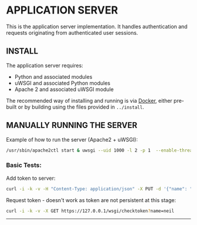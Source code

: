 APPLICATION SERVER
==================

This is the application server implementation. It handles authentication and requests originating from authenticated user sessions.


INSTALL
-------

The application server requires:

  - Python and associated modules
  - uWSGI and associated Python modules
  - Apache 2 and associated uWSGI module

The recommended way of installing and running is via [Docker][1], either pre-built or by building using the files provided in `../install`.


MANUALLY RUNNING THE SERVER
---------------------------

Example of how to run the server (Apache2 + uWSGI):

```bash
/usr/sbin/apache2ctl start & uwsgi --uid 1000 -l 2 -p 1  --enable-threads --plugin /usr/lib/uwsgi/plugins/python27_plugin.so --socket 127.0.0.1:9090 --wsgi-file wsgi.py  --env services_config=config/dispatcher.json
```

### Basic Tests:

Add token to server:

```bash
curl -i -k -v -H "Content-Type: application/json" -X PUT -d '{"name": "neil"}' https://127.0.0.1/wsgi/addtoken
```

Request token - doesn't work as token are not persistent at this stage:

```bash
curl -i -k -v -X GET https://127.0.0.1/wsgi/checktoken?name=neil
```

----------------------------------------------------------------------------------------------------

[1]: https://www.docker.com/

